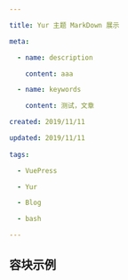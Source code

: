```yaml
---

title: Yur 主题 MarkDown 展示

meta:

  - name: description

    content: aaa

  - name: keywords

    content: 测试，文章

created: 2019/11/11

updated: 2019/11/11
 
tags: 

  - VuePress

  - Yur

  - Blog

  - bash

---
```


## 容块示例